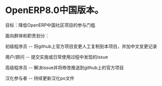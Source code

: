 # OpenERP8.0中国版本。

目标：降低OpenERP中国社区项目的参与门槛

面向群体和职责划分：

初级程序员 -- 将github上官方项目变更人工复制到本项目，并加中文变更记录

用户/顾问   -- 提交实施或日常使用过程中发现的issue

高级程序员 --  解决issue并将修改推送到github上的官方项目

汉化参与者 -- 持续更新汉化po文件
